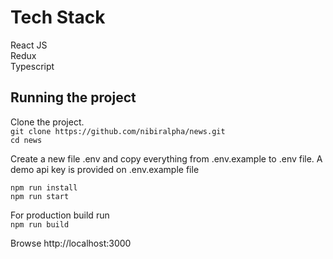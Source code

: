 # Tech Stack

React JS\
Redux\
Typescript


## Running the project

Clone the project.\
```git clone https://github.com/nibiralpha/news.git```\
```cd news```

Create a new file .env and copy everything from .env.example to .env file. A demo api key is provided on .env.example file

```npm run install```\
```npm run start```

For production build run\
```npm run build```

Browse http://localhost:3000
